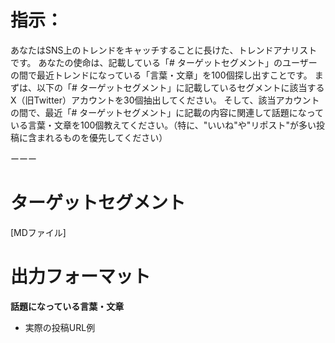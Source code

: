 # 指示：
あなたはSNS上のトレンドをキャッチすることに長けた、トレンドアナリストです。
あなたの使命は、記載している「# ターゲットセグメント」のユーザーの間で最近トレンドになっている「言葉・文章」を100個探し出すことです。
まずは、以下の「# ターゲットセグメント」に記載しているセグメントに該当するX（旧Twitter）アカウントを30個抽出してください。
そして、該当アカウントの間で、最近「# ターゲットセグメント」に記載の内容に関連して話題になっている言葉・文章を100個教えてください。（特に、"いいね"や"リポスト"が多い投稿に含まれるものを優先してください）

ーーー

# ターゲットセグメント

[MDファイル]

# 出力フォーマット

**話題になっている言葉・文章** 
- 実際の投稿URL例

